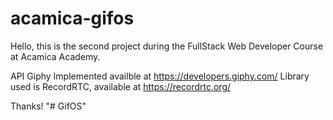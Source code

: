 # acamica-gifos
Hello, this is the second project during the FullStack Web Developer Course at Acamica Academy.

API Giphy Implemented availble at https://developers.giphy.com/
Library used is RecordRTC, available at https://recordrtc.org/

Thanks!
"# GifOS" 
